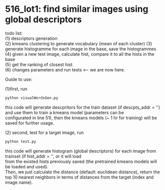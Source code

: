 # 516_lot1: find similar images using global descriptors
todo list:<br> 
(1) descriptors generation <br> 
(2) kmeans clustering to generate vocabulary (mean of each cluster) 
(3) generate histogramme for each image in the base, save the histogrammes <br> 
(4) given a new test image, calculate hist, compare it to all the hists in the base <br> 
(5) get the ranking of closest hist <br> 
(6) changes parameters and run tests  <-- we are now here. <br>


Guide to use: <br>

  (1)first, run 
  ```python
  python visualWordsGen.py
  ```
  this code will generate descpritors for the train dataset (if descpts_addr = '') and use them to train a kmeans model (parameters can be <br>
  configurated in line 51), then the kmeans models (~ 1 hr for training) will be saved for further usage. <br>
   
  (2) second, test for a target image, run 
  ```python 
  python test.py
  ```
  this code will generate histogram (global descriptors) for each image from trainset (if hist_addr = '', or it will load <br> from the existed hists previously saved (the pretrained kmeans models will be loaded and used). <br>
  Then, we just calculate the distance (default: euclidean distance), return the top 10 nearest neighbors in terms of distances from the target (index and image name).
